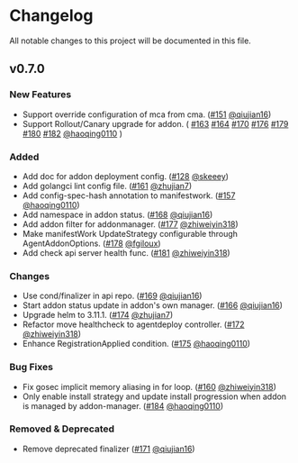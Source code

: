 # Changelog 
All notable changes to this project will be documented in this file.

## v0.7.0

### New Features
* Support override configuration of mca from cma. ([#151](https://github.com/open-cluster-management-io/addon-framework/pull/151) [@qiujian16](https://github.com/qiujian16))
* Support Rollout/Canary upgrade for addon. (
    [#163](https://github.com/open-cluster-management-io/addon-framework/pull/163)
    [#164](https://github.com/open-cluster-management-io/addon-framework/pull/164)
    [#170](https://github.com/open-cluster-management-io/addon-framework/pull/170)
    [#176](https://github.com/open-cluster-management-io/addon-framework/pull/176)
    [#179](https://github.com/open-cluster-management-io/addon-framework/pull/179)
    [#180](https://github.com/open-cluster-management-io/addon-framework/pull/180)
    [#182](https://github.com/open-cluster-management-io/addon-framework/pull/182)
    [@haoqing0110](https://github.com/haoqing0110)
)

### Added
* Add doc for addon deployment config. ([#128](https://github.com/open-cluster-management-io/addon-framework/pull/128) [@skeeey](https://github.com/skeeey))
* Add golangci lint config file. ([#161](https://github.com/open-cluster-management-io/addon-framework/pull/161) [@zhujian7](https://github.com/zhujian7))
* Add config-spec-hash annotation to manifestwork. ([#157](https://github.com/open-cluster-management-io/addon-framework/pull/157) [@haoqing0110](https://github.com/haoqing0110))
* Add namespace in addon status. ([#168](https://github.com/open-cluster-management-io/addon-framework/pull/168) [@qiujian16](https://github.com/qiujian16))
* Add addon filter for addonmanager. ([#177](https://github.com/open-cluster-management-io/addon-framework/pull/177) [@zhiweiyin318](https://github.com/zhiweiyin318))
* Make manifestWork UpdateStrategy configurable through AgentAddonOptions. ([#178](https://github.com/open-cluster-management-io/addon-framework/pull/178) [@fgiloux](https://github.com/fgiloux))
* Add check api server health func. ([#181](https://github.com/open-cluster-management-io/addon-framework/pull/181) [@zhiweiyin318](https://github.com/zhiweiyin318))

### Changes
* Use cond/finalizer in api repo. ([#169](https://github.com/open-cluster-management-io/addon-framework/pull/169) [@qiujian16](https://github.com/qiujian16))
* Start addon status update in addon's own manager. ([#166](https://github.com/open-cluster-management-io/addon-framework/pull/166) [@qiujian16](https://github.com/qiujian16))
* Upgrade helm to 3.11.1. ([#174](https://github.com/open-cluster-management-io/addon-framework/pull/174) [@zhujian7](https://github.com/zhujian7))
* Refactor move healthcheck to agentdeploy controller. ([#172](https://github.com/open-cluster-management-io/addon-framework/pull/172) [@zhiweiyin318](https://github.com/zhiweiyin318))
* Enhance RegistrationApplied condition. ([#175](https://github.com/open-cluster-management-io/addon-framework/pull/175) [@haoqing0110](https://github.com/haoqing0110))

### Bug Fixes
* Fix gosec implicit memory aliasing in for loop. ([#160](https://github.com/open-cluster-management-io/addon-framework/pull/160) [@zhiweiyin318](https://github.com/zhiweiyin318))
* Only enable install strategy and update install progression when addon is managed by addon-manager. ([#184](https://github.com/open-cluster-management-io/addon-framework/pull/184) [@haoqing0110](https://github.com/haoqing0110))

### Removed & Deprecated
* Remove deprecated finalizer ([#171](https://github.com/open-cluster-management-io/addon-framework/pull/171) [@qiujian16](https://github.com/qiujian16))